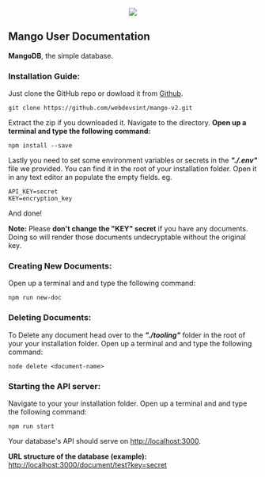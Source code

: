 <p align="center"><img src="https://cdn.discordapp.com/attachments/773953073272848386/907001591159218247/video_image__2_-removebg-preview.png"></img></p>

## Mango User Documentation

**MangoDB**, the simple database.

### Installation Guide: <a name="install"></a>
Just clone the GitHub repo or dowload it from [Github](https://github.com/webdevsint/mango-v2).
```
git clone https://github.com/webdevsint/mango-v2.git
```

Extract the zip if you downloaded it. Navigate to the directory. **Open up a terminal and type the following command:**
```
npm install --save
```
Lastly you need to set some <a name="env">environment variables</a> or secrets in the **_"./.env"_** file we provided. You can find it in the root of your installation folder. Open it in any text editor an populate the empty fields. eg.
```
API_KEY=secret
KEY=encryption_key
```
And done!

**Note:** Please **don't change the "KEY" secret** if you have any documents. Doing so will render those documents undecryptable without the original key.

### Creating New Documents:

Open up a terminal and and type the following command:

```
npm run new-doc
```

### Deleting Documents:

To Delete any document head over to the **_"./tooling"_** folder in the root of your your installation folder. Open up a terminal and and type the following command:

```
node delete <document-name>
```

### Starting the API server:

Navigate to your your installation folder. Open up a terminal and and type the following command:

```
npm run start
```

Your database's API should serve on [http://localhost:3000](#).

**URL structure of the database (example):** [http://localhost:3000/document/test?key=secret](#)

